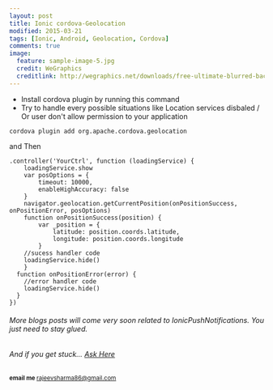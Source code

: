 ```yaml
---
layout: post
title: Ionic cordova-Geolocation
modified: 2015-03-21
tags: [Ionic, Android, Geolocation, Cordova]
comments: true
image:
  feature: sample-image-5.jpg
  credit: WeGraphics
  creditlink: http://wegraphics.net/downloads/free-ultimate-blurred-background-pack/
---
```




* Install cordova plugin by running this command
* Try to handle every possible situations like Location services disbaled / Or user don't allow permission to your application


`cordova plugin add org.apache.cordova.geolocation`


and Then

	.controller('YourCtrl', function (loadingService) {
		loadingService.show        
		var posOptions = {
			timeout: 10000,
			enableHighAccuracy: false
		}
		navigator.geolocation.getCurrentPosition(onPositionSuccess, onPositionError, posOptions)
		function onPositionSuccess(position) {         
			var _position = {
				latitude: position.coords.latitude,
				longitude: position.coords.longitude
			}
        //sucess handler code
        loadingService.hide()
		}
      function onPositionError(error) {
        //error handler code
        loadingService.hide()
      }
	})
    
    
###### More blogs posts will come very soon related to IonicPushNotifications. You just need to stay glued.

######  And if you get stuck… [Ask Here](http://stackoverflow.com/)

<sup> <b>email me </b>  [rajeevsharma86@gmail.com](#myfootnote1)</sup>
